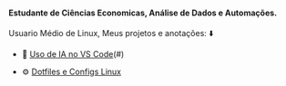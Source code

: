 #### Estudante de Ciências Economicas, Análise de Dados e Automações. 
Usuario Médio de Linux, Meus projetos e anotações: ⬇️

- 🧾 [Uso de IA no VS Code](https://github.com/devnomics/ia-vscode/tree/main)(#)  
  
- ⚙️ [Dotfiles e Configs Linux](#)  
